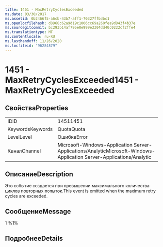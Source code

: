 ```yaml
---
title: 1451 - MaxRetryCyclesExceeded
ms.date: 03/30/2017
ms.assetid: 0b2466f5-a6cb-43b7-aff1-70327ffbdbc1
ms.openlocfilehash: d0968c62a9d19c1006cc69a260fea9d943f4b37e
ms.sourcegitcommit: bc293b14af795e0e999e3304dd40c0222cf2ffe4
ms.translationtype: MT
ms.contentlocale: ru-RU
ms.lasthandoff: 11/26/2020
ms.locfileid: "96284879"
---
```

# <a name="1451---maxretrycyclesexceeded"></a><span data-ttu-id="862fa-102">1451 - MaxRetryCyclesExceeded</span><span class="sxs-lookup"><span data-stu-id="862fa-102">1451 - MaxRetryCyclesExceeded</span></span>

## <a name="properties"></a><span data-ttu-id="862fa-103">Свойства</span><span class="sxs-lookup"><span data-stu-id="862fa-103">Properties</span></span>  
  
|||  
|-|-|  
|<span data-ttu-id="862fa-104">ID</span><span class="sxs-lookup"><span data-stu-id="862fa-104">ID</span></span>|<span data-ttu-id="862fa-105">1451</span><span class="sxs-lookup"><span data-stu-id="862fa-105">1451</span></span>|  
|<span data-ttu-id="862fa-106">Keywords</span><span class="sxs-lookup"><span data-stu-id="862fa-106">Keywords</span></span>|<span data-ttu-id="862fa-107">Quota</span><span class="sxs-lookup"><span data-stu-id="862fa-107">Quota</span></span>|  
|<span data-ttu-id="862fa-108">Level</span><span class="sxs-lookup"><span data-stu-id="862fa-108">Level</span></span>|<span data-ttu-id="862fa-109">Ошибка</span><span class="sxs-lookup"><span data-stu-id="862fa-109">Error</span></span>|  
|<span data-ttu-id="862fa-110">Канал</span><span class="sxs-lookup"><span data-stu-id="862fa-110">Channel</span></span>|<span data-ttu-id="862fa-111">Microsoft-Windows-Application Server-Applications/Analytic</span><span class="sxs-lookup"><span data-stu-id="862fa-111">Microsoft-Windows-Application Server-Applications/Analytic</span></span>|  
  
## <a name="description"></a><span data-ttu-id="862fa-112">Описание</span><span class="sxs-lookup"><span data-stu-id="862fa-112">Description</span></span>  

 <span data-ttu-id="862fa-113">Это событие создается при превышении максимального количества циклов повторных попыток.</span><span class="sxs-lookup"><span data-stu-id="862fa-113">This event is emitted when the maximum retry cycles are exceeded.</span></span>  
  
## <a name="message"></a><span data-ttu-id="862fa-114">Сообщение</span><span class="sxs-lookup"><span data-stu-id="862fa-114">Message</span></span>  

 <span data-ttu-id="862fa-115">1 %</span><span class="sxs-lookup"><span data-stu-id="862fa-115">1%</span></span>  
  
## <a name="details"></a><span data-ttu-id="862fa-116">Подробнее</span><span class="sxs-lookup"><span data-stu-id="862fa-116">Details</span></span>
